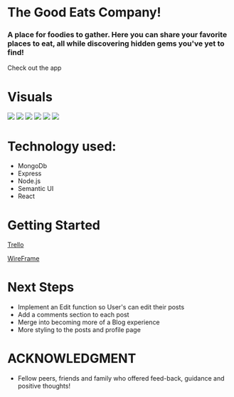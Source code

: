 # The Good Eats Company!

### A place for foodies to gather. Here you can share your favorite places to eat, all while discovering hidden gems you've yet to find! 

Check out the app 


# Visuals 
![](https://i.imgur.com/FI8zOGY.png)
![](https://i.imgur.com/KNfZUDI.png)
![](https://i.imgur.com/q1c5kQC.png)
![](https://i.imgur.com/yyT60e1.png)
![](https://i.imgur.com/mjQVAV8.png)
![](https://i.imgur.com/3uPsp9F.png)

# Technology used: 
* MongoDb
* Express
* Node.js
* Semantic UI
* React

# Getting Started
[Trello](https://trello.com/b/IQciTDvw/thegoodeatsco#)

[WireFrame](https://whimsical.com/meal-prep-service-JSxUN4aCPAwiTGVfQBitWJ#)

# Next Steps
* Implement an Edit function so User's can edit their posts
* Add a comments section to each post
* Merge into becoming more of a Blog experience
* More styling to the posts and profile page

# ACKNOWLEDGMENT
- Fellow peers, friends and family who offered feed-back, guidance and positive thoughts!
